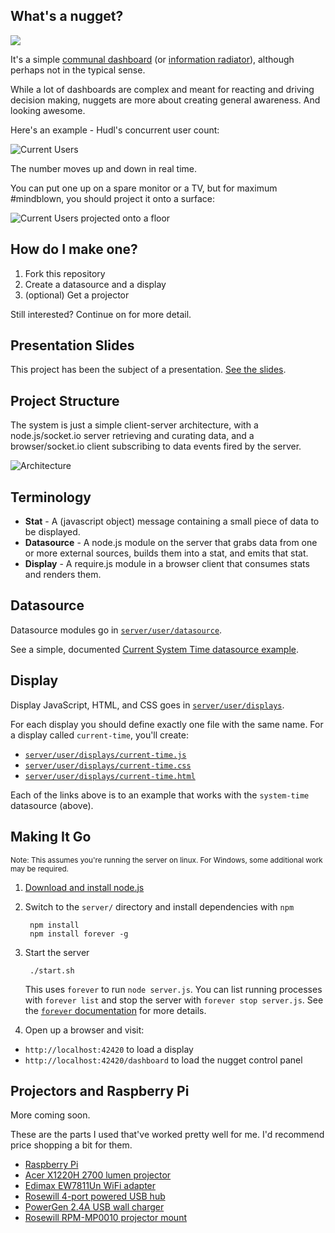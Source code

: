 What's a nugget?
---
[![](https://img.shields.io/badge/hudl-OSS-orange.svg)](http://hudl.github.io/)

It's a simple [communal dashboard](http://martinfowler.com/bliki/CommunalDashboard.html) (or [information radiator](http://alistair.cockburn.us/Information+radiator)), although perhaps not in the typical sense.

While a lot of dashboards are complex and meant for reacting and driving decision making, nuggets are more about creating general awareness. And looking awesome.

Here's an example - Hudl's concurrent user count:

![Current Users](http://i.imgur.com/NEIJCSS.png "Concurrent Users")

The number moves up and down in real time.

You can put one up on a spare monitor or a TV, but for maximum #mindblown, you should project it onto a surface:

![Current Users projected onto a floor](http://i.imgur.com/vwylvFn.jpg "Concurrent Users")

How do I make one?
---

1. Fork this repository
2. Create a datasource and a display
3. (optional) Get a projector

Still interested? Continue on for more detail.

Presentation Slides
---

This project has been the subject of a presentation. [See the slides](https://speakerdeck.com/robhruska/nuggets).

Project Structure
---

The system is just a simple client-server architecture, with a node.js/socket.io server retrieving and curating data, and a browser/socket.io client subscribing to data events fired by the server.

![Architecture](http://i.imgur.com/h1RoOJC.png "Architecture")

Terminology
---

- **Stat** - A (javascript object) message containing a small piece of data to be displayed.
- **Datasource** - A node.js module on the server that grabs data from one or more external sources, builds them into a stat, and emits that stat.
- **Display** - A require.js module in a browser client that consumes stats and renders them.

Datasource
---

Datasource modules go in [`server/user/datasource`](https://github.com/hudl/nugget/tree/master/server/user/datasources).

See a simple, documented [Current System Time datasource example](https://github.com/hudl/nugget/blob/master/server/user/datasources/current-time.js).

Display
---

Display JavaScript, HTML, and CSS goes in [`server/user/displays`](https://github.com/hudl/nugget/tree/master/server/user/displays).

For each display you should define exactly one file with the same name. For a display called `current-time`, you'll create:

- [`server/user/displays/current-time.js`](https://github.com/hudl/nugget/blob/master/server/user/displays/current-time.js)
- [`server/user/displays/current-time.css`](https://github.com/hudl/nugget/blob/master/server/user/displays/current-time.css)
- [`server/user/displays/current-time.html`](https://github.com/hudl/nugget/blob/master/server/user/displays/current-time.html)

Each of the links above is to an example that works with the `system-time` datasource (above).

Making It Go
---

<sub>Note: This assumes you're running the server on linux. For Windows, some additional work may be required.</sub>

1. [Download and install node.js](http://nodejs.org/download/)
2. Switch to the `server/` directory and install dependencies with `npm`

        npm install
        npm install forever -g

3. Start the server

        ./start.sh
        
    This uses `forever` to run `node server.js`. You can list running processes with `forever list` and stop the server with `forever stop server.js`. See the [`forever` documentation](https://github.com/nodejitsu/forever) for more details.

4. Open up a browser and visit:

  - `http://localhost:42420` to load a display
  - `http://localhost:42420/dashboard` to load the nugget control panel

Projectors and Raspberry Pi
---

More coming soon.

These are the parts I used that've worked pretty well for me. I'd recommend price shopping a bit for them.

- [Raspberry Pi](http://www.newegg.com/Product/Product.aspx?Item=9SIA1ZY0K49948&nm_mc=KNC-GoogleMKP&cm_mmc=KNC-GoogleMKP-_-pla-_-PDAs%2c+Dictionaries+%26+Translators-_-9SIA1ZY0K49948)
- [Acer X1220H 2700 lumen projector](http://www.bhphotovideo.com/bnh/controller/home?O=&sku=855724&is=REG&Q=&A=details)
- [Edimax EW7811Un WiFi adapter](http://www.amazon.com/gp/product/B003MTTJOY/ref=oh_details_o09_s00_i04?ie=UTF8&psc=1)
- [Rosewill 4-port powered USB hub](http://www.amazon.com/gp/product/B00552PMN8/ref=oh_details_o09_s00_i01?ie=UTF8&psc=1)
- [PowerGen 2.4A USB wall charger](http://www.amazon.com/gp/product/B0073FE1F0/ref=oh_details_o09_s00_i00?ie=UTF8&psc=1)
- [Rosewill RPM-MP0010 projector mount](http://www.amazon.com/gp/product/B0073FE1F0/ref=oh_details_o09_s00_i00?ie=UTF8&psc=1)
